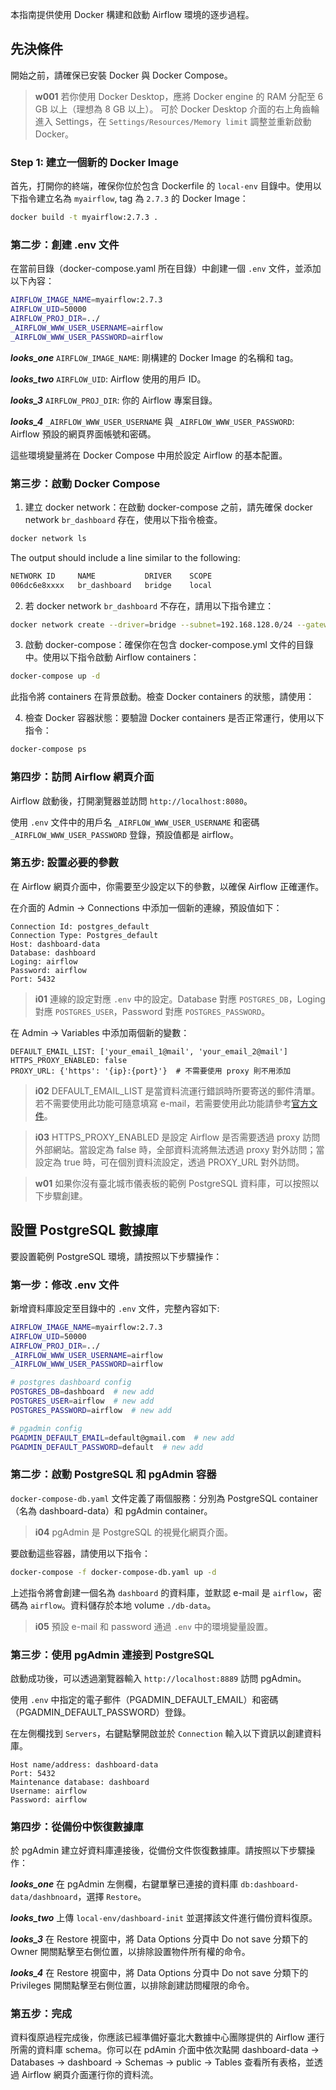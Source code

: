 本指南提供使用 Docker 構建和啟動 Airflow 環境的逐步過程。

## 先決條件

開始之前，請確保已安裝 Docker 與 Docker Compose。

> **w001**
> 若你使用 Docker Desktop，應將 Docker engine 的 RAM 分配至 6 GB 以上（理想為 8 GB 以上）。
> 可於 Docker Desktop 介面的右上角齒輪進入 Settings，在 `Settings/Resources/Memory limit` 調整並重新啟動 Docker。

### Step 1: 建立一個新的 Docker Image

首先，打開你的終端，確保你位於包含 Dockerfile 的 `local-env` 目錄中。使用以下指令建立名為 `myairflow`, tag 為 `2.7.3` 的 Docker Image：

```bash
docker build -t myairflow:2.7.3 .
```

### 第二步：創建 .env 文件

在當前目錄（docker-compose.yaml 所在目錄）中創建一個 `.env` 文件，並添加以下內容：

```bash
AIRFLOW_IMAGE_NAME=myairflow:2.7.3
AIRFLOW_UID=50000
AIRFLOW_PROJ_DIR=../
_AIRFLOW_WWW_USER_USERNAME=airflow
_AIRFLOW_WWW_USER_PASSWORD=airflow
```

**_looks_one_** `AIRFLOW_IMAGE_NAME`: 剛構建的 Docker Image 的名稱和 tag。

**_looks_two_** `AIRFLOW_UID`: Airflow 使用的用戶 ID。

**_looks_3_** `AIRFLOW_PROJ_DIR`: 你的 Airflow 專案目錄。

**_looks_4_** `_AIRFLOW_WWW_USER_USERNAME` 與 `_AIRFLOW_WWW_USER_PASSWORD`: Airflow 預設的網頁界面帳號和密碼。

這些環境變量將在 Docker Compose 中用於設定 Airflow 的基本配置。

### 第三步：啟動 Docker Compose

1. 建立 docker network：在啟動 docker-compose 之前，請先確保 docker network `br_dashboard` 存在，使用以下指令檢查。

```bash
docker network ls
```

The output should include a line similar to the following:

```bash
NETWORK ID     NAME           DRIVER    SCOPE
006dc6e8xxxx   br_dashboard   bridge    local
```

2. 若 docker network `br_dashboard` 不存在，請用以下指令建立：

```bash
docker network create --driver=bridge --subnet=192.168.128.0/24 --gateway=192.168.128.1  br_dashboard
```

3. 啟動 docker-compose：確保你在包含 docker-compose.yml 文件的目錄中。使用以下指令啟動 Airflow containers：

```bash
docker-compose up -d
```

   此指令將 containers 在背景啟動。檢查 Docker containers 的狀態，請使用：

4. 檢查 Docker 容器狀態：要驗證 Docker containers 是否正常運行，使用以下指令：

```bash
docker-compose ps
```

### 第四步：訪問 Airflow 網頁介面

Airflow 啟動後，打開瀏覽器並訪問 `http://localhost:8080`。

使用 `.env` 文件中的用戶名 `_AIRFLOW_WWW_USER_USERNAME` 和密碼 `_AIRFLOW_WWW_USER_PASSWORD` 登錄，預設值都是 airflow。

### 第五步: 設置必要的參數

在 Airflow 網頁介面中，你需要至少設定以下的參數，以確保 Airflow 正確運作。

在介面的 Admin -> Connections 中添加一個新的連線，預設值如下：

```
Connection Id: postgres_default
Connection Type: Postgres_default
Host: dashboard-data
Database: dashboard
Loging: airflow
Password: airflow
Port: 5432
```

> **i01**
> 連線的設定對應 `.env` 中的設定。Database 對應 `POSTGRES_DB`，Loging 對應 `POSTGRES_USER`，Password 對應 `POSTGRES_PASSWORD`。

在 Admin -> Variables 中添加兩個新的變數：

```
DEFAULT_EMAIL_LIST: ['your_email_1@mail', 'your_email_2@mail']
HTTPS_PROXY_ENABLED: false
PROXY_URL: {'https': '{ip}:{port}'}  # 不需要使用 proxy 則不用添加
```

> **i02**
> DEFAULT_EMAIL_LIST 是當資料流運行錯誤時所要寄送的郵件清單。若不需要使用此功能可隨意填寫 e-mail，若需要使用此功能請參考[官方文件](https://airflow.apache.org/docs/apache-airflow/2.5.1/howto/email-config.html)。

> **i03**
> HTTPS_PROXY_ENABLED 是設定 Airflow 是否需要透過 proxy 訪問外部網站。當設定為 false 時，全部資料流將無法透過 proxy 對外訪問；當設定為 true 時，可在個別資料流設定，透過 PROXY_URL 對外訪問。

> **w01**
> 如果你沒有臺北城市儀表板的範例 PostgreSQL 資料庫，可以按照以下步驟創建。

## 設置 PostgreSQL 數據庫

要設置範例 PostgreSQL 環境，請按照以下步驟操作：

### 第一步：修改 .env 文件

新增資料庫設定至目錄中的 `.env` 文件，完整內容如下:

 ``` bash
 AIRFLOW_IMAGE_NAME=myairflow:2.7.3
AIRFLOW_UID=50000
AIRFLOW_PROJ_DIR=../
_AIRFLOW_WWW_USER_USERNAME=airflow
_AIRFLOW_WWW_USER_PASSWORD=airflow

# postgres dashboard config
POSTGRES_DB=dashboard  # new add
POSTGRES_USER=airflow  # new add
POSTGRES_PASSWORD=airflow  # new add

# pgadmin config
PGADMIN_DEFAULT_EMAIL=default@gmail.com  # new add
PGADMIN_DEFAULT_PASSWORD=default  # new add
 ```

### 第二步：啟動 PostgreSQL 和 pgAdmin 容器

`docker-compose-db.yaml` 文件定義了兩個服務：分別為 PostgreSQL container（名為 dashboard-data）和 pgAdmin container。

> **i04**
> pgAdmin 是 PostgreSQL 的視覺化網頁介面。

要啟動這些容器，請使用以下指令：

``` bash
docker-compose -f docker-compose-db.yaml up -d
```

上述指令將會創建一個名為 `dashboard` 的資料庫，並默認 e-mail 是 `airflow`，密碼為 `airflow`。資料儲存於本地 volume `./db-data`。

> **i05**
> 預設 e-mail 和 password 通過 `.env` 中的環境變量設置。

### 第三步：使用 pgAdmin 連接到 PostgreSQL

啟動成功後，可以透過瀏覽器輸入 `http://localhost:8889` 訪問 pgAdmin。

使用 `.env` 中指定的電子郵件（PGADMIN_DEFAULT_EMAIL）和密碼（PGADMIN_DEFAULT_PASSWORD）登錄。

在左側欄找到 `Servers`，右鍵點擊開啟並於 `Connection` 輸入以下資訊以創建資料庫。

```
Host name/address: dashboard-data
Port: 5432
Maintenance database: dashboard
Username: airflow
Password: airflow
```

### 第四步：從備份中恢復數據庫

於 pgAdmin 建立好資料庫連接後，從備份文件恢復數據庫。請按照以下步驟操作：

**_looks_one_** 在 pgAdmin 左側欄，右鍵單擊已連接的資料庫 `db:dashboard-data/dashbnoard`，選擇 `Restore`。

**_looks_two_** 上傳 `local-env/dashboard-init` 並選擇該文件進行備份資料復原。

**_looks_3_** 在 Restore 視窗中，將 Data Options 分頁中 Do not save 分類下的 Owner 開關點擊至右側位置，以排除設置物件所有權的命令。

**_looks_4_** 在 Restore 視窗中，將 Data Options 分頁中 Do not save 分類下的 Privileges 開關點擊至右側位置，以排除創建訪問權限的命令。

### 第五步：完成

資料復原過程完成後，你應該已經準備好臺北大數據中心團隊提供的 Airflow 運行所需的資料庫 schema。你可以在 pdAmin 介面中依次點開 dashboard-data -> Databases -> dashboard -> Schemas -> public -> Tables 查看所有表格，並透過 Airflow 網頁介面運行你的資料流。

